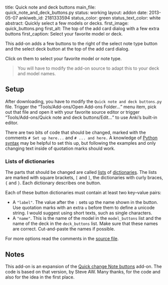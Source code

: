 title: Quick note and deck buttons
main_file: quick_note_and_deck_buttons.py
status: working
layout: addon
date: 2013-05-07
ankiweb_id: 2181333594
status_color: green
status_text_color: white
abstract: Quickly select a few models or decks.
first_image: quick_buttons.png
first_alt: The top of the add card dialog with a few extra buttons
first_caption: Select your favorite model or deck.

This add-on adds a few buttons to the right of the select note type
button and the select deck button at the top of the add card dialog.

Click on them to select your favorite model or note type.

<blockquote class="nb">You will have to modify the add-on source to
adapt this to your deck and model names.</blockquote>

## Setup

After downloading, you have to modify the `Quick note and deck
buttons.py` file. Trigger the <q>Tools/Add-ons/Open Add-ons
Folder...</q> menu item, pick out that file and open it with your
favorite source editor or trigger <q>Tools/Add-ons/Quick note and deck
buttons/Edit...</q> to use Anki’s built-in editor.

There are two bits of code that should be changed, marked with the
comments `# Set up here...` and `# ... and here.` A knowledge of
[Python](http://www.python.org/)
[syntax](http://docs.python.org/2/tutorial/index.html) may be helpful
to set this up, but following the examples and only changing text
inside of quotation marks should work.

### Lists of dictionaries

The parts that should be changed are called
[lists](http://docs.python.org/2/tutorial/introduction.html#lists) of
[dictionaries](http://docs.python.org/2/tutorial/datastructures.html#dictionaries).
The lists are marked with square brackets, `[` and `]`, the
dictionaries with curly braces, `{` and `}`. Each dictionary describes one
button.

Each of these button dictionaries must contain at least two key–value
pairs:

* A `"label"`. The value after the `:` sets up the name shown in the
  button. Use quotation marks with an extra `u` before them to define
  a unicode string. I would suggest using short texts, such as single
  characters.
* A `"name"`. This is the name of the model in the
  `model_buttons` list and the name of the deck in the `deck_buttons`
  list. Make sure that these names are correct. Cut-and-paste
  the names if possible.


For more options read the comments in the
[source file](https://github.com/ospalh/anki-addons/blob/master/quick_note_and_deck_buttons.py).

## Notes

This add-on is an expansion of the
[Quick change Note buttons](https://ankiweb.net/shared/info/1720844055)
add-on. The code is based on that version, by Steve AW. Many thanks,
for the code and also for the idea in the first place.
